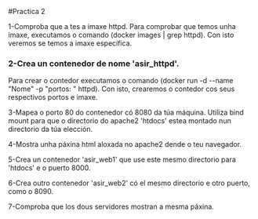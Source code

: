 #Practica 2
 
1-Comproba que a tes a imaxe httpd.
Para comprobar que temos unha imaxe, executamos o comando (docker images | grep httpd). Con isto veremos se temos a imaxe específica.

<h3>2-Crea un contenedor de nome 'asir_httpd'.</h3>
Para crear o contedor executamos o comando (docker run -d --name "Nome" -p "portos: " httpd). Con isto, crearemos o contedor cos seus respectivos portos e imaxe.

3-Mapea o porto 80 do contenedor có 8080 da túa máquina.
Utiliza bind mount para que o directorio do apache2 'htdocs' estea montado nun directorio da túa elección.



4-Mostra unha páxina html aloxada no apache2 dende o teu navegador.

5-Crea un contenedor 'asir_web1' que use este mesmo directorio para 'htdocs' e o puerto 8000.

6-Crea outro contenedor 'asir_web2' có el mesmo directorio e otro puerto, como o 8090.

7-Comproba que los dous servidores mostran a mesma páxina.

